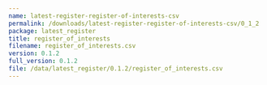 ```yaml
---
name: latest-register-register-of-interests-csv
permalink: /downloads/latest-register-register-of-interests-csv/0_1_2
package: latest_register
title: register_of_interests
filename: register_of_interests.csv
version: 0.1.2
full_version: 0.1.2
file: /data/latest_register/0.1.2/register_of_interests.csv
---
```

